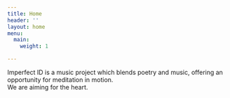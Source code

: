```yaml
---
title: Home
header: ''
layout: home
menu:
  main:
    weight: 1

---
```

Imperfect ID is a music project which blends poetry and music, offering an opportunity for meditation in motion.   
We are aiming for the heart.